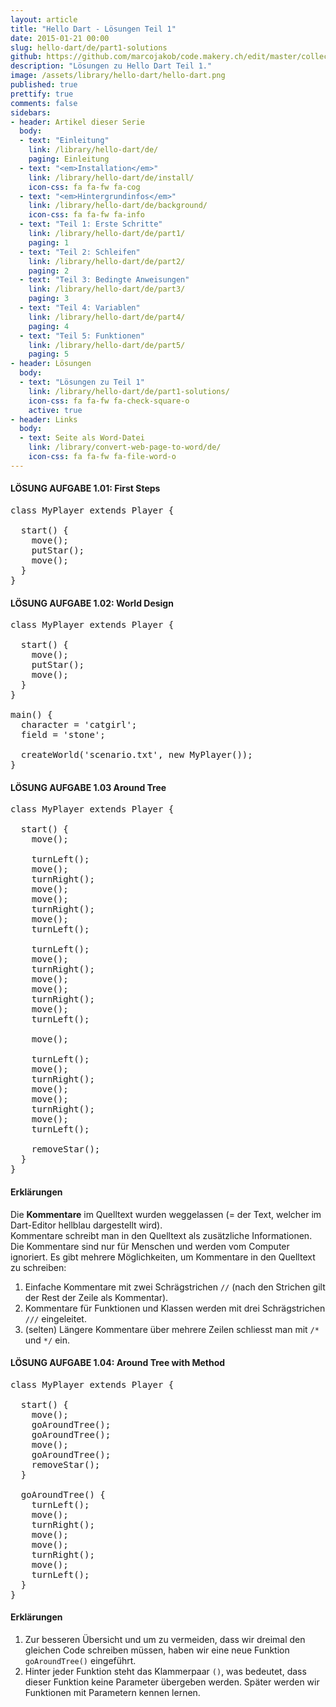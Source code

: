 ```yaml
---
layout: article
title: "Hello Dart - Lösungen Teil 1"
date: 2015-01-21 00:00
slug: hello-dart/de/part1-solutions
github: https://github.com/marcojakob/code.makery.ch/edit/master/collections/library/hello-dart-de-part1-solutions.md
description: "Lösungen zu Hello Dart Teil 1."
image: /assets/library/hello-dart/hello-dart.png
published: true
prettify: true
comments: false
sidebars:
- header: Artikel dieser Serie
  body:
  - text: "Einleitung"
    link: /library/hello-dart/de/
    paging: Einleitung
  - text: "<em>Installation</em>"
    link: /library/hello-dart/de/install/
    icon-css: fa fa-fw fa-cog
  - text: "<em>Hintergrundinfos</em>"
    link: /library/hello-dart/de/background/
    icon-css: fa fa-fw fa-info
  - text: "Teil 1: Erste Schritte"
    link: /library/hello-dart/de/part1/
    paging: 1
  - text: "Teil 2: Schleifen"
    link: /library/hello-dart/de/part2/
    paging: 2
  - text: "Teil 3: Bedingte Anweisungen"
    link: /library/hello-dart/de/part3/
    paging: 3
  - text: "Teil 4: Variablen"
    link: /library/hello-dart/de/part4/
    paging: 4
  - text: "Teil 5: Funktionen"
    link: /library/hello-dart/de/part5/
    paging: 5
- header: Lösungen
  body:
  - text: "Lösungen zu Teil 1"
    link: /library/hello-dart/de/part1-solutions/
    icon-css: fa fa-fw fa-check-square-o
    active: true
- header: Links
  body:
  - text: Seite als Word-Datei
    link: /library/convert-web-page-to-word/de/
    icon-css: fa fa-fw fa-file-word-o
---
```


#### <i class="fa fa-check-square-o"></i> LÖSUNG AUFGABE 1.01: First Steps

<pre class="prettyprint lang-dart">
class MyPlayer extends Player {

  start() {
    move();
    putStar();
    move();
  }
}
</pre>


#### <i class="fa fa-check-square-o mg-t-lg"></i> LÖSUNG AUFGABE 1.02: World Design

<pre class="prettyprint lang-dart">
class MyPlayer extends Player {

  start() {
    move();
    putStar();
    move();
  }
}

main() {
  character = 'catgirl';
  field = 'stone';

  createWorld('scenario.txt', new MyPlayer());
}
</pre>


#### <i class="fa fa-check-square-o mg-t-lg"></i> LÖSUNG AUFGABE 1.03 Around Tree

<pre class="prettyprint lang-dart">
class MyPlayer extends Player {

  start() {
    move();

    turnLeft();
    move();
    turnRight();
    move();
    move();
    turnRight();
    move();
    turnLeft();

    turnLeft();
    move();
    turnRight();
    move();
    move();
    turnRight();
    move();
    turnLeft();

    move();

    turnLeft();
    move();
    turnRight();
    move();
    move();
    turnRight();
    move();
    turnLeft();

    removeStar();
  }
}
</pre>


#### Erklärungen

Die **Kommentare** im Quelltext wurden weggelassen (= der Text, welcher im Dart-Editor hellblau dargestellt wird).   
Kommentare schreibt man in den Quelltext als zusätzliche Informationen. Die Kommentare sind nur für Menschen und werden vom Computer ignoriert. Es gibt mehrere Möglichkeiten, um Kommentare in den Quelltext zu schreiben:
  1. Einfache Kommentare mit zwei Schrägstrichen `//` (nach den Strichen gilt der Rest der Zeile als Kommentar).
  2. Kommentare für Funktionen und Klassen werden mit drei Schrägstrichen `///` eingeleitet.
  3. (selten) Längere Kommentare über mehrere Zeilen schliesst man mit `/*` und `*/` ein.


#### <i class="fa fa-check-square-o mg-t-lg"></i> LÖSUNG AUFGABE 1.04: Around Tree with Method

<pre class="prettyprint lang-java">
class MyPlayer extends Player {

  start() {
    move();
    goAroundTree();
    goAroundTree();
    move();
    goAroundTree();
    removeStar();
  }

  goAroundTree() {
    turnLeft();
    move();
    turnRight();
    move();
    move();
    turnRight();
    move();
    turnLeft();
  }
}
</pre>

#### Erklärungen

1. Zur besseren Übersicht und um zu vermeiden, dass wir dreimal den gleichen Code schreiben müssen, haben wir eine neue Funktion `goAroundTree()` eingeführt. 
2. Hinter jeder Funktion steht das Klammerpaar `()`, was bedeutet, dass dieser Funktion keine Parameter übergeben werden. Später werden wir Funktionen mit Parametern kennen lernen.